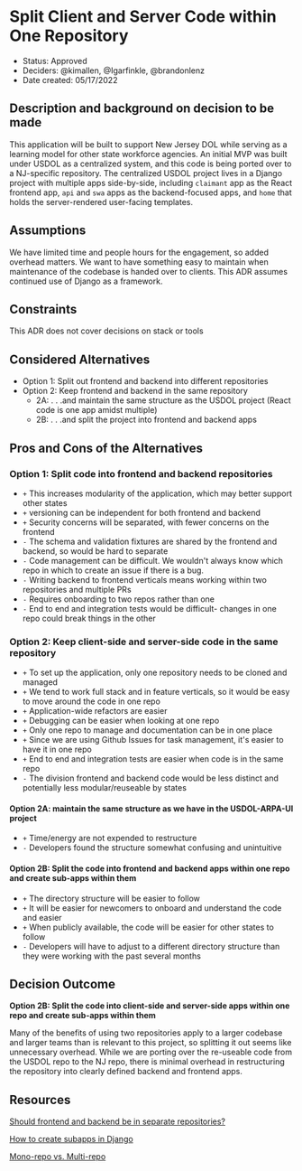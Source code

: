 # Split Client and Server Code within One Repository

- Status: Approved
- Deciders: @kimallen, @Igarfinkle, @brandonlenz
- Date created: 05/17/2022

## Description and background on decision to be made

This application will be built to support New Jersey DOL while serving as a learning model for other state workforce agencies.
An initial MVP was built under USDOL as a centralized system, and this code is being ported over to a NJ-specific repository.
The centralized USDOL project lives in a Django project with multiple apps side-by-side, including `claimant` app as the React frontend app,
`api` and `swa` apps as the backend-focused apps, and `home` that holds the server-rendered user-facing templates.

## Assumptions

We have limited time and people hours for the engagement, so added overhead matters.
We want to have something easy to maintain when maintenance of the codebase is handed over to clients.
This ADR assumes continued use of Django as a framework.

## Constraints

This ADR does not cover decisions on stack or tools

## Considered Alternatives

- Option 1: Split out frontend and backend into different repositories
- Option 2: Keep frontend and backend in the same repository
  - 2A: . . .and maintain the same structure as the USDOL project (React code is one app amidst multiple)
  - 2B: . . .and split the project into frontend and backend apps

## Pros and Cons of the Alternatives

### Option 1: Split code into frontend and backend repositories

- `+` This increases modularity of the application, which may better support other states
- `+` versioning can be independent for both frontend and backend
- `+` Security concerns will be separated, with fewer concerns on the frontend
- `-` The schema and validation fixtures are shared by the frontend and backend, so would be hard to separate
- `-` Code management can be difficult. We wouldn't always know which repo in which to create an issue if there is a bug.
- `-` Writing backend to frontend verticals means working within two repositories and multiple PRs
- `-` Requires onboarding to two repos rather than one
- `-` End to end and integration tests would be difficult- changes in one repo could break things in the other

### Option 2: Keep client-side and server-side code in the same repository

- `+` To set up the application, only one repository needs to be cloned and managed
- `+` We tend to work full stack and in feature verticals, so it would be easy to move around the code in one repo
- `+` Application-wide refactors are easier
- `+` Debugging can be easier when looking at one repo
- `+` Only one repo to manage and documentation can be in one place
- `+` Since we are using Github Issues for task management, it's easier to have it in one repo
- `+` End to end and integration tests are easier when code is in the same repo
- `-` The division frontend and backend code would be less distinct and potentially less modular/reuseable by states

#### Option 2A: maintain the same structure as we have in the USDOL-ARPA-UI project

- `+` Time/energy are not expended to restructure
- `-` Developers found the structure somewhat confusing and unintuitive

#### Option 2B: Split the code into frontend and backend apps within one repo and create sub-apps within them

- `+` The directory structure will be easier to follow
- `+` It will be easier for newcomers to onboard and understand the code and easier
- `+` When publicly available, the code will be easier for other states to follow
- `-` Developers will have to adjust to a different directory structure than they were working with the past several months

## Decision Outcome

**Option 2B: Split the code into client-side and server-side apps within one repo and create sub-apps within them**

Many of the benefits of using two repositories apply to a larger codebase and larger teams than is relevant to this project,
so splitting it out seems like unnecessary overhead. While we are porting over the re-useable code from the USDOL repo to the NJ repo,
there is minimal overhead in restructuring the repository into clearly defined backend and frontend apps.

## Resources

[Should frontend and backend be in separate repositories?](https://softwareengineering.stackexchange.com/questions/417953/should-frontend-and-backend-be-on-separate-github-repos)

[How to create subapps in Django](https://stackoverflow.com/questions/2862084/how-do-i-create-sub-applications-in-django)

[Mono-repo vs. Multi-repo](https://kinsta.com/blog/monorepo-vs-multi-repo/)
